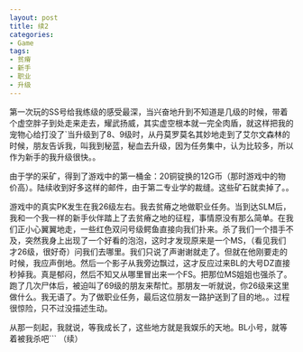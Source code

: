 ```yaml
---
layout: post
title: 续2
categories:
- Game
tags:
- 贫瘠
- 新手
- 职业
- 升级
---
```


第一次玩的SS号给我练级的感受最深，当兴奋地升到不知道是几级的时候，带着个虚空胖子到处走来走去，耀武扬威，其实虚空根本就一完全肉盾，就这样把我的宠物心给打没了`当升级到了8、9级时，从丹莫罗莫名其妙地走到了艾尔文森林的时候，朋友告诉我，叫我到秘蓝，秘血去升级，因为任务集中，认为比较多，所以作为新手的我升级很快。。 
    
由于学的采矿，得到了游戏中的第一桶金：20铜锭换的12G币（那时游戏中的物价高）。陆续收到好多这样的邮件，由于第二专业学的裁缝。这些矿石就卖掉了。。 
    
游戏中的真实PK发生在我26级左右。我去贫瘠之地做职业任务。当到达SLM后，我和一个我一样的新手伙伴踏上了去贫瘠之地的征程，事情原没有那么简单。在我们正小心翼翼地走，一些红色双问号级鳄鱼直接向我们扑来。杀了我们一个措手不及，突然我身上出现了一个好看的泡泡，这时才发现原来是一个MS，（看见我们才26级，很好奇）问我们去哪里。我们只说了声谢谢就走了。但就在他刚要走的时候，我应声倒地。然后一个影子从我旁边飘过，这才反应过来BL的大号DZ直接秒掉我。真是郁闷，然后不知又从哪里冒出来一个FS。把那位MS姐姐也强杀了。跑了几次尸体后，被迫叫了69级的朋友来帮忙。那朋友一听就说，你26级来这里做什么。我无语了。为了做职业任务，最后这位朋友一路护送到了目的地。。过程很惊险，只不过没描述生动。 
    
从那一刻起，我就说，等我成长了，这些地方就是我娱乐的天地。BL小号，就等着被我杀吧``` 
（续） 